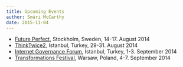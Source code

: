 ```yaml
---
title: Upcoming Events
author: Smári McCarthy
date: 2015-11-04
---
```


 * [Future Perfect][28], Stockholm, Sweden, 14-17. August 2014
 * [ThinkTwice2][30], Istanbul, Turkey, 29-31. August 2014
 * [Internet Governance Forum][31], Istanbul, Turkey, 1-3. September 2014
 * [Transformations Festival][29], Warsaw, Poland, 4-7. September 2014

 [28]: http://2014.futureperfect.se/
 [29]: http://www.przemianyfestiwal.pl/
 [30]: https://thinktwice.co/index.php/tt/tt214
 [31]: http://intgovforum.org
